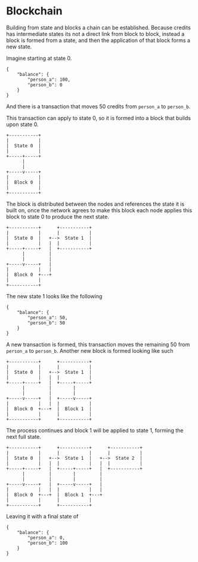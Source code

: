 # Blockchain

Building from state and blocks a chain can be established. Because credits has intermediate states its not a direct link
from block to block, instead a block is formed from a state, and then the application of that block forms a new state.

Imagine starting at state 0.

```
{
    "balance": {
        "person_a": 100,
        "person_b": 0
    }
}
```

And there is a transaction that moves 50 credits from `person_a` to `person_b`. 

This transaction can apply to state 0, so it is formed into a block that builds upon state 0.

```
+-----------+
|           |
|  State 0  |
|           |
+-----+-----+
      |
      |
+-----v-----+
|           |
|  Block 0  |
|           |
+-----------+
```

The block is distributed between the nodes and references the state it is built on, once the network agrees to make this
block each node applies this block to state 0 to produce the next state.

```
+-----------+      +-----------+
|           |      |           |
|  State 0  |   +-->  State 1  |
|           |   |  |           |
+-----+-----+   |  +-----------+
      |         |
      |         |
+-----v-----+   |
|           |   |
|  Block 0  +---+
|           |
+-----------+
``` 

The new state 1 looks like the following

```
{
	"balance": {	
		"person_a": 50,
		"person_b": 50
	}
}
```

A new transaction is formed, this transaction moves the remaining 50 from `person_a` to `person_b`. Another new block is
formed looking like such

```
+-----------+      +-----------+
|           |      |           |
|  State 0  |   +-->  State 1  |
|           |   |  |           |
+-----+-----+   |  +-----+-----+
      |         |        |
      |         |        |
+-----v-----+   |  +-----v-----+
|           |   |  |           |
|  Block 0  +---+  |  Block 1  |
|           |      |           |
+-----------+      +-----------+
``` 

The process continues and block 1 will be applied to state 1, forming the next full state. 

```
+-----------+      +-----------+      +-----------+
|           |      |           |      |           |
|  State 0  |   +-->  State 1  |   +-->  State 2  |
|           |   |  |           |   |  |           |
+-----+-----+   |  +-----+-----+   |  +-----------+
      |         |        |         |
      |         |        |         |
+-----v-----+   |  +-----v-----+   |
|           |   |  |           |   |
|  Block 0  +---+  |  Block 1  +---+
|           |      |           |
+-----------+      +-----------+
```

Leaving it with a final state of

```
{
    "balance": {
        "person_a": 0,
        "person_b": 100
    }
}
```
